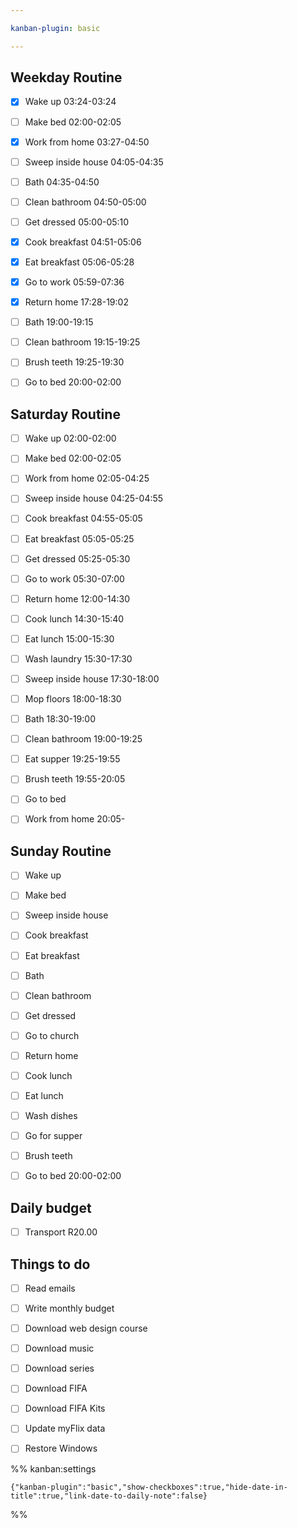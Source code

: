 ```yaml
---

kanban-plugin: basic

---
```


## Weekday Routine

- [x] Wake up 03:24-03:24
- [ ] Make bed 02:00-02:05
- [x] Work from home 03:27-04:50
- [ ] Sweep inside house 04:05-04:35
- [ ] Bath 04:35-04:50
- [ ] Clean bathroom 04:50-05:00
- [ ] Get dressed 05:00-05:10
- [x] Cook breakfast 04:51-05:06
- [x] Eat breakfast 05:06-05:28
- [x] Go to work 05:59-07:36
- [x] Return home 17:28-19:02
- [ ] Bath 19:00-19:15
- [ ] Clean bathroom 19:15-19:25
- [ ] Brush teeth 19:25-19:30
- [ ] Go to bed 20:00-02:00


## Saturday Routine

- [ ] Wake up 02:00-02:00
- [ ] Make bed 02:00-02:05
- [ ] Work from home 02:05-04:25
- [ ] Sweep inside house 04:25-04:55
- [ ] Cook breakfast 04:55-05:05
- [ ] Eat breakfast 05:05-05:25
- [ ] Get dressed 05:25-05:30
- [ ] Go to work 05:30-07:00
- [ ] Return home 12:00-14:30
- [ ] Cook lunch 14:30-15:40
- [ ] Eat lunch 15:00-15:30
- [ ] Wash laundry 15:30-17:30
- [ ] Sweep inside house 17:30-18:00
- [ ] Mop floors 18:00-18:30
- [ ] Bath 18:30-19:00
- [ ] Clean bathroom 19:00-19:25
- [ ] Eat supper 19:25-19:55
- [ ] Brush teeth 19:55-20:05
- [ ] Go to bed
- [ ] Work from home 20:05-


## Sunday Routine

- [ ] Wake up
- [ ] Make bed
- [ ] Sweep inside house
- [ ] Cook breakfast
- [ ] Eat breakfast
- [ ] Bath
- [ ] Clean bathroom
- [ ] Get dressed
- [ ] Go to church
- [ ] Return home
- [ ] Cook lunch
- [ ] Eat lunch
- [ ] Wash dishes
- [ ] Go for supper
- [ ] Brush teeth
- [ ] Go to bed 20:00-02:00


## Daily budget

- [ ] Transport R20.00


## Things to do

- [ ] Read emails
- [ ] Write monthly budget
- [ ] Download web design course
- [ ] Download music
- [ ] Download series
- [ ] Download FIFA
- [ ] Download FIFA Kits
- [ ] Update myFlix data
- [ ] Restore Windows




%% kanban:settings
```
{"kanban-plugin":"basic","show-checkboxes":true,"hide-date-in-title":true,"link-date-to-daily-note":false}
```
%%